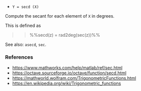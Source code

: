 * `Y = secd (X)`

Compute the secant for each element of `X` in degrees.

This is defined as

>> %%secd(z) = rad2deg(sec(z))%%

See also: `asecd`, `sec`.

### References

* https://www.mathworks.com/help/matlab/ref/sec.html
* https://octave.sourceforge.io/octave/function/secd.html
* https://mathworld.wolfram.com/TrigonometricFunctions.html
* https://en.wikipedia.org/wiki/Trigonometric_functions
